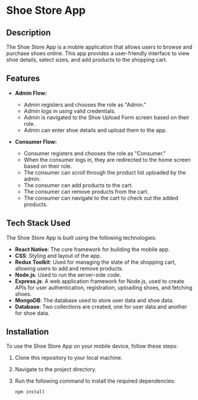 # Shoe Store App

## Description

The Shoe Store App is a mobile application that allows users to browse and purchase shoes online. This app provides a user-friendly interface to view shoe details, select sizes, and add products to the shopping cart.


## Features

- **Admin Flow:**
  - Admin registers and chooses the role as "Admin."
  - Admin logs in using valid credentials.
  - Admin is navigated to the Shoe Upload Form screen based on their role.
  - Admin can enter shoe details and upload them to the app.

- **Consumer Flow:**
  - Consumer registers and chooses the role as "Consumer."
  - When the consumer logs in, they are redirected to the home screen based on their role.
  - The consumer can scroll through the product list uploaded by the admin.
  - The consumer can add products to the cart.
  - The consumer can remove products from the cart.
  - The consumer can navigate to the cart to check out the added products.

## Tech Stack Used

The Shoe Store App is built using the following technologies:

- **React Native**: The core framework for building the mobile app.
- **CSS**: Styling and layout of the app.
- **Redux Toolkit**: Used for managing the state of the shopping cart, allowing users to add and remove products.
- **Node.js**: Used to run the server-side code.
- **Express.js**: A web application framework for Node.js, used to create APIs for user authentication, registration, uploading shoes, and fetching shoes.
- **MongoDB**: The database used to store user data and shoe data.
- **Database**: Two collections are created, one for user data and another for shoe data.

## Installation

To use the Shoe Store App on your mobile device, follow these steps:

1. Clone this repository to your local machine.
2. Navigate to the project directory.
3. Run the following command to install the required dependencies:

   ```bash
   npm install
